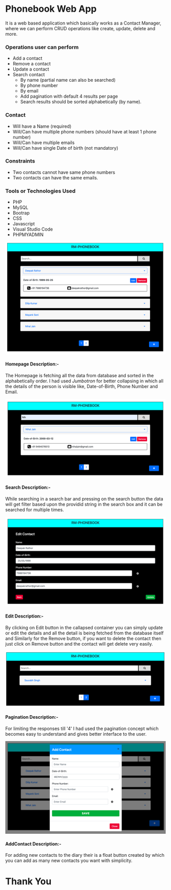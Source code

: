 # Phonebook Web App
It is a web based application which basically works as a Contact Manager, where we can perform CRUD operations like create, update, delete and more.

### Operations user can perform
* Add a contact
* Remove a contact
* Update a contact
* Search contact
  * By name (partial name can also be searched)
  * By phone number
  * By email
  * Add pagination with default 4 results per page
  * Search results should be sorted alphabetically (by name).
 
### Contact
* Will have a Name (required)
* Will/Can have multiple phone numbers (should have at least 1 phone number)
* Will/Can have multiple emails
* Will/Can have single Date of birth (not mandatory)

### Constraints
* Two contacts cannot have same phone numbers
* Two contacts can have the same emails.

### Tools or Technologies Used
* PHP
* MySQL
* Bootrap 
* CSS
* Javascript
* Visual Studio Code
* PHPMYADMIN

![Homepage](Homepage1.png)

#### Homepage Description:-
The Homepage is fetching all the data from database and sorted in the alphabetically order. I had used *Jumbotron* for better collapsing in which all the details of the person is visible like, Date-of-Birth, Phone Number and Email.

![Search](Search.png)

#### Search Description:-
While searching in a search bar and pressing on the search button the data will get filter based upon the providid string in the search box and it can be searched for multiple times.

![Edit](Edit.png)

#### Edit Description:-
By clicking on Edit button in the callapsed container you can simply update or edit the details and all the detail is being fetched from the database itself and Similarly for the Remove button, if you want to delete the contact then just click on Remove button and the contact will get delete very easily.

![Pagination](Pagination.png)

#### Pagination Description:-
For limiting the responses till '4' I had used the pagination concept which becomes easy to understand and gives better interface to the user.

![AddContact](AddContact.png)

#### AddContact Description:-
For adding new contacts to the diary their is a float button created by which you can add as many new contacts you want with simplicity.

# Thank You
